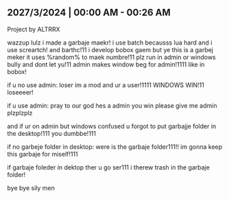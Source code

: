 2027/3/2024 | 00:00  AM - 00:26 AM
----------------------------
Project by ALTRRX


wazzup lulz i made a garbaje maekr!
i use batch becausss lua hard and i use screartch! and barthc!11
i develop bobox gaem
but ye
this is a garbej meker
it uses %random% to maek numbre!11
plz run in admin or windows bully and dont let yu!11
admin makes window beg for admin!1111 like in bobox!

if u no use admin:
loser im a mod and ur a user!1111 WINDOWS WIN!11 loseeeer!

if u use admin:
pray to our god hes a admin you win please give me admin plzplzplz

and if ur on admin but windows confused u forgot to put garbajje folder in the desktop!111 you dumbbe!111

if no garbeje folder in desktop:
were is the garbaje folder111!! im gonna keep this garbaje for miself!111

if garbaje foleder in dektop
ther u go ser111 i therew trash in the garbaje folder!

bye bye sily men

